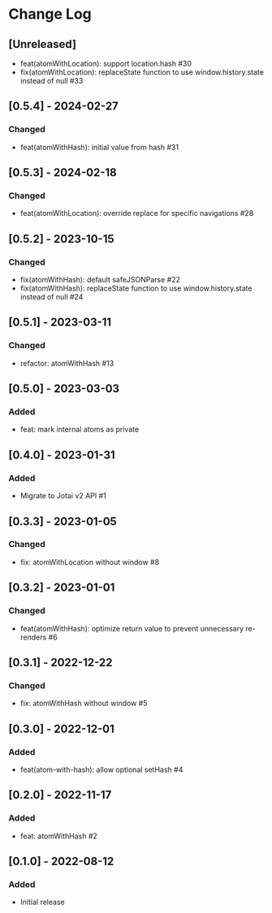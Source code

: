# Change Log

## [Unreleased]
- feat(atomWithLocation): support location.hash #30
- fix(atomWithLocation): replaceState function to use window.history.state instead of null #33

## [0.5.4] - 2024-02-27
### Changed
- feat(atomWithHash): initial value from hash #31

## [0.5.3] - 2024-02-18
### Changed
- feat(atomWithLocation): override replace for specific navigations #28

## [0.5.2] - 2023-10-15
### Changed
- fix(atomWithHash): default safeJSONParse #22
- fix(atomWithHash): replaceState function to use window.history.state instead of null #24

## [0.5.1] - 2023-03-11
### Changed
- refactor: atomWithHash #13

## [0.5.0] - 2023-03-03
### Added
- feat: mark internal atoms as private

## [0.4.0] - 2023-01-31
### Added
- Migrate to Jotai v2 API #1

## [0.3.3] - 2023-01-05
### Changed
- fix: atomWithLocation without window #8

## [0.3.2] - 2023-01-01
### Changed
- feat(atomWithHash): optimize return value to prevent unnecessary re-renders #6

## [0.3.1] - 2022-12-22
### Changed
- fix: atomWithHash without window #5

## [0.3.0] - 2022-12-01
### Added
- feat(atom-with-hash): allow optional setHash #4

## [0.2.0] - 2022-11-17
### Added
- feat: atomWithHash #2

## [0.1.0] - 2022-08-12
### Added
- Initial release

